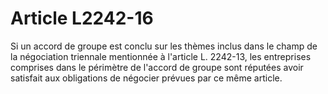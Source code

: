 # Article L2242-16

Si un accord de groupe est conclu sur les thèmes inclus dans le champ de la négociation triennale mentionnée à l'article L. 2242-13, les entreprises comprises dans le périmètre de l'accord de groupe sont réputées avoir satisfait aux obligations de négocier prévues par ce même article.